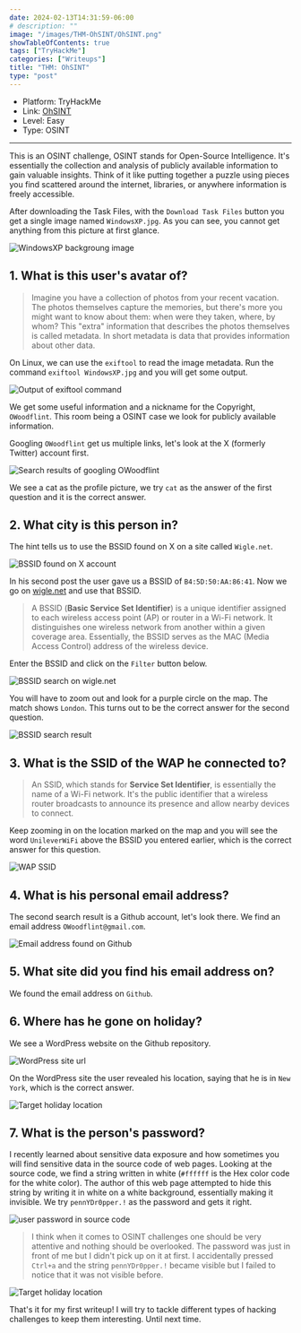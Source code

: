 ```yaml
---
date: 2024-02-13T14:31:59-06:00
# description: ""
image: "/images/THM-OhSINT/OhSINT.png"
showTableOfContents: true
tags: ["TryHackMe"]
categories: ["Writeups"]
title: "THM: OhSINT"
type: "post"
---
```


* Platform: TryHackMe
* Link: [OhSINT](https://tryhackme.com/room/ohsint)
* Level: Easy
* Type: OSINT
---

This is an OSINT challenge, OSINT stands for Open-Source Intelligence. It's essentially the collection and analysis of publicly available information to gain valuable insights. Think of it like putting together a puzzle using pieces you find scattered around the internet, libraries, or anywhere information is freely accessible.

After downloading the Task Files, with the `Download Task Files` button you get a single image named `WindowsXP.jpg`. As you can see, you cannot get anything from this picture at first glance. 

![WindowsXP backgroung image](/images/THM-OhSINT/WindowsXP.jpg)

## 1. What is this user's avatar of?

>Imagine you have a collection of photos from your recent vacation. The photos themselves capture the memories, but there's more you might want to know about them: when were they taken, where, by whom? This "extra" information that describes the photos themselves is called metadata. In short metadata is data that provides information about other data.

On Linux, we can use the `exiftool` to read the image metadata. Run the command `exiftool WindowsXP.jpg` and you will get some output.

![Output of exiftool command](/images/THM-OhSINT/exiftool-cmd-result.png)

We get some useful information and a nickname for the Copyright, `OWoodflint`. This room being a OSINT case we look for publicly available information.

Googling `OWoodflint` get us multiple links, let's look at the X (formerly Twitter) account first.

![Search results of googling OWoodflint](/images/THM-OhSINT/OWoodflint-search-results.png)

We see a cat as the profile picture, we try `cat` as the answer of the first question and it is the correct answer.

## 2. What city is this person in?

The hint tells us to use the BSSID found on X on a site called `Wigle.net`. 

![BSSID found on X account](/images/THM-OhSINT/OWoodflint-BSSID.png)

In his second post the user gave us a BSSID of `B4:5D:50:AA:86:41`. Now we go on [wigle.net](https://www.wigle.net/) and use that BSSID.

> A BSSID (**Basic Service Set Identifier**) is a unique identifier assigned to each wireless access point (AP) or router in a Wi-Fi network. It distinguishes one wireless network from another within a given coverage area. Essentially, the BSSID serves as the MAC (Media Access Control) address of the wireless device.

Enter the BSSID and click on the `Filter` button below.

![BSSID search on wigle.net](/images/THM-OhSINT/Wigle-BSSID-search.png)

You will have to zoom out and look for a purple circle on the map. The match shows `London`. This turns out to be the correct answer for the second question.

![BSSID search result](/images/THM-OhSINT/BSSID-location-match.png)

## 3. What is the SSID of the WAP he connected to?

>An SSID, which stands for **Service Set Identifier**, is essentially the name of a Wi-Fi network. It's the public identifier that a wireless router broadcasts to announce its presence and allow nearby devices to connect.

Keep zooming in on the location marked on the map and you will see the word `UnileverWiFi` above the BSSID you entered earlier, which is the correct answer for this question.

![WAP SSID](/images/THM-OhSINT/OhSINT-WAP-SSID.png)

## 4. What is his personal email address?

The second search result is a Github account, let's look there. We find an email address `OWoodflint@gmail.com`.

![Email address found on Github](/images/THM-OhSINT/OhSINT-email.png)

## 5. What site did you find his email address on?

We found the email address on `Github`.

## 6. Where has he gone on holiday?

We see a WordPress website on the Github repository.

![WordPress site url](/images/THM-OhSINT/OhSINT-WordPress-site.png)

On the WordPress site the user revealed his location, saying that he is in `New York`, which is the correct answer.

![Target holiday location](/images/THM-OhSINT/OhSINT-holiday-location-1.png)

## 7. What is the person's password?

I recently learned about sensitive data exposure and how sometimes you will find sensitive data in the source code of web pages. Looking at the source code, we find a string written in white (`#ffffff` is the Hex color code for the white color). The author of this web page attempted to hide this string by writing it in white on a white background, essentially making it invisible. We try `pennYDr0pper.!` as the password and gets it right.

![user password in source code](/images/THM-OhSINT/OhSINT-password.png)

> I think when it comes to OSINT challenges one should be very attentive and nothing should be overlooked. The password was just in front of me but I didn't pick up on it at first. I accidentally pressed `Ctrl+a` and the string `pennYDr0pper.!` became visible but I failed to notice that it was not visible before. 

![Target holiday location](/images/THM-OhSINT/WP-password-trick.png)

That's it for my first writeup! I will try to tackle different types of hacking challenges to keep them interesting. Until next time.
